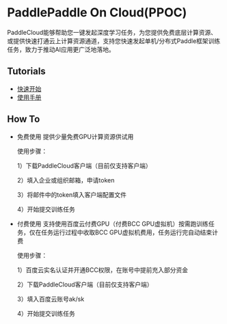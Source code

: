 # PaddlePaddle On Cloud(PPOC)
PaddleCloud能够帮助您一键发起深度学习任务，为您提供免费底层计算资源、或提供快速打通云上计算资源通道，支持您快速发起单机/分布式Paddle框架训练任务，致力于推动AI应用更广泛地落地。

## Tutorials

- [快速开始](./doc/tutorial_cn.md)
- [使用手册](./doc/usage_cn.md)


## How To
- 免费使用
提供少量免费GPU计算资源供试用 


   使用步骤：
 
 
   1）下载PaddleCloud客户端（目前仅支持客户端）
 
 
   2）填入企业或组织邮箱，申请token
 
 
   3）将邮件中的token填入客户端配置文件
 
 
   4）开始提交训练任务
  

- 付费使用
支持使用百度云付费GPU（付费BCC GPU虚拟机）按需跑训练任务，仅在任务运行过程中收取BCC GPU虚拟机费用，任务运行完自动结束计费 


  使用步骤：


  1）百度云实名认证并开通BCC权限，在账号中提前充入部分资金


  2）下载PaddleCloud客户端（目前仅支持客户端）


  3）填入百度云账号ak/sk


  4）开始提交训练任务


